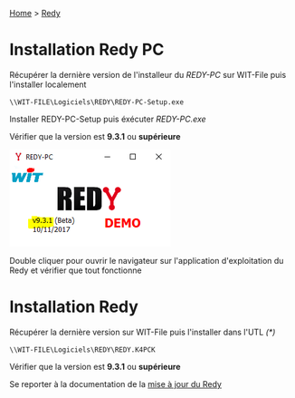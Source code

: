 [Home](../sitemap.md) > [Redy](index.md)

# Installation Redy PC

Récupérer la dernière version de l'installeur du *REDY-PC* sur WIT-File puis l'installer localement
```
\\WIT-FILE\Logiciels\REDY\REDY-PC-Setup.exe
```
Installer REDY-PC-Setup puis éxécuter *REDY-PC.exe*

Vérifier que la version est **9.3.1** ou **supérieure**

![RedyPC](assets/install_1.png)

Double cliquer pour ouvrir le navigateur sur l'application d'exploitation du Redy et vérifier que tout fonctionne

# Installation Redy

Récupérer la dernière version sur WIT-File puis l'installer dans l'UTL _(*)_
```
\\WIT-FILE\Logiciels\REDY\REDY.K4PCK
```

Vérifier que la version est **9.3.1** ou **supérieure**

Se reporter à la documentation de la [mise à jour du Redy](http://www.wit.fr/?page_id=14117&download-info=mise-a-jour-dun-redy-faq-70)